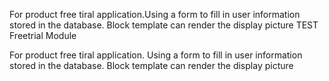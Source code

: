 
For product free tiral application.Using a form to fill in user information stored in the database. Block template can render the display picture
TEST
Freetrial Module

For product free tiral application.
Using a form to fill in user information stored in the database. Block template can render the display picture

